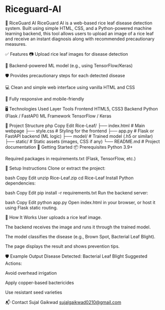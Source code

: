 # Riceguard-AI
🌾 RiceGuard AI
RiceGuard AI is a web-based rice leaf disease detection system. Built using simple HTML, CSS, and a Python-powered machine learning backend, this tool allows users to upload an image of a rice leaf and receive an instant diagnosis along with recommended precautionary measures.

✅ Features
📷 Upload rice leaf images for disease detection

🧠 Backend-powered ML model (e.g., using TensorFlow/Keras)

🛡️ Provides precautionary steps for each detected disease

💻 Clean and simple web interface using vanilla HTML and CSS

📱 Fully responsive and mobile-friendly

🖥️ Technologies Used
Layer	Tools
Frontend	HTML5, CSS3
Backend	Python (Flask / FastAPI)
ML Framework	TensorFlow / Keras

📂 Project Structure
php
Copy
Edit
Rice-Leaf/
├── index.html              # Main webpage
├── style.css               # Styling for the frontend
├── app.py                  # Flask or FastAPI backend (ML logic)
├── model/                  # Trained model (.h5 or similar)
├── static/                 # Static assets (images, CSS if any)
└── README.md               # Project documentation
🚀 Getting Started
📦 Prerequisites
Python 3.9+

Required packages in requirements.txt (Flask, TensorFlow, etc.)

🔧 Setup Instructions
Clone or extract the project:

bash
Copy
Edit
unzip Rice-Leaf.zip
cd Rice-Leaf
Install Python dependencies:

bash
Copy
Edit
pip install -r requirements.txt
Run the backend server:

bash
Copy
Edit
python app.py
Open index.html in your browser, or host it using Flask static routing.

🧠 How It Works
User uploads a rice leaf image.

The backend receives the image and runs it through the trained model.

The model classifies the disease (e.g., Brown Spot, Bacterial Leaf Blight).

The page displays the result and shows prevention tips.

🛡️ Example Output
Disease Detected: Bacterial Leaf Blight
Suggested Actions:

Avoid overhead irrigation

Apply copper-based bactericides

Use resistant seed varieties

📬 Contact
Sujal Gaikwad
sujalgaikwad0210@gmail.com

